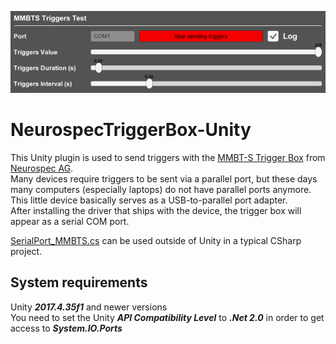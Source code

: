 ![alt text](Doc/SerialPort_MMBTS_Test.png)

# NeurospecTriggerBox-Unity
This Unity plugin is used to send triggers with the [MMBT-S Trigger Box](https://shop.neurospec.com/mmbt-s-trigger-interface-box) from [Neurospec AG](https://neurospec.com/).  
Many devices require triggers to be sent via a parallel port, but these days many computers (especially laptops) do not have parallel ports anymore.  
This little device basically serves as a USB-to-parallel port adapter.  
After installing the driver that ships with the device, the trigger box will appear as a serial COM port.  

[SerialPort_MMBTS.cs](Scripts/SerialPort_MMBTS.cs) can be used outside of Unity in a typical CSharp project.

## System requirements
Unity ***2017.4.35f1*** and newer versions  
You need to set the Unity ***API Compatibility Level*** to ***.Net 2.0*** in order to get access to ***System.IO.Ports***
